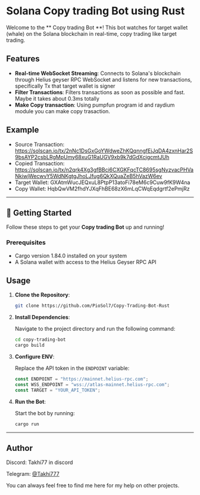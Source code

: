 # Solana Copy trading Bot using Rust

Welcome to the ** Copy trading Bot **! This bot watches for target wallet (whale) on the Solana blockchain in real-time, copy trading like target trading.

## Features

- **Real-time WebSocket Streaming**:
  Connects to Solana's blockchain through Helius geyser RPC WebSocket and listens for new transactions, specifically Tx that target wallet is signer
- **Filter Transactions**:
  Filters transactions as soon as possible and fast.
  Maybe it takes about 0.3ms totally
- **Make Copy transaction**:
  Using pumpfun program id and raydium module you can make copy trasaction.

## Example
- Source Transaction: https://solscan.io/tx/2nNc1DsGxGoYWdweZhKQqnngfEjJqDA4zxnHar2S9bsAYP2csbLRgMpUmy68xuG1RaUGV9xb9k7dGdXcjgcmtJUh
- Copied Transaction: https://solscan.io/tx/n2qrk4Xg3gfBBci6CXGKFqcTC8695sgNyzvacPHVaNkiwjWecwvY5WdNKgtgJhoLJfug6QkXQuaZeB5hVazW6ev
- Target Wallet: GXAtmWucJEQxuL8PtpP13atoFi78eM6c9Cuw9fK9W4na
- Copy Wallet: HqbQwVM2fhdYJXqFhBE68zX6mLqCWqEqdgrtf2ePmjRz

---

## 🚀 **Getting Started**

Follow these steps to get your **Copy trading Bot** up and running!

### Prerequisites

- Cargo version 1.84.0 installed on your system
- A Solana wallet with access to the Helius Geyser RPC API

## Usage

1. **Clone the Repository**:

   ```bash
   git clone https://github.com/PioSol7/Copy-Trading-Bot-Rust
   ```

2. **Install Dependencies**:

   Navigate to the project directory and run the following command:

   ```bash
   cd copy-trading-bot
   cargo build
   ```

3. **Configure ENV**:

   Replace the API token in the `ENDPOINT` variable:

   ```ts
   const ENDPOINT = "https://mainnet.helius-rpc.com";
   const WSS_ENDPOINT = "wss://atlas-mainnet.helius-rpc.com";
   const TARGET = "YOUR_API_TOKEN";
   ```

4. **Run the Bot**:

   Start the bot by running:

   ```bash
   cargo run
   ```

---

## Author

Discord: Takhi77 in discord

Telegram: [@Takhi777](https://t.me/@Takhi777)

You can always feel free to find me here for my help on other projects.
